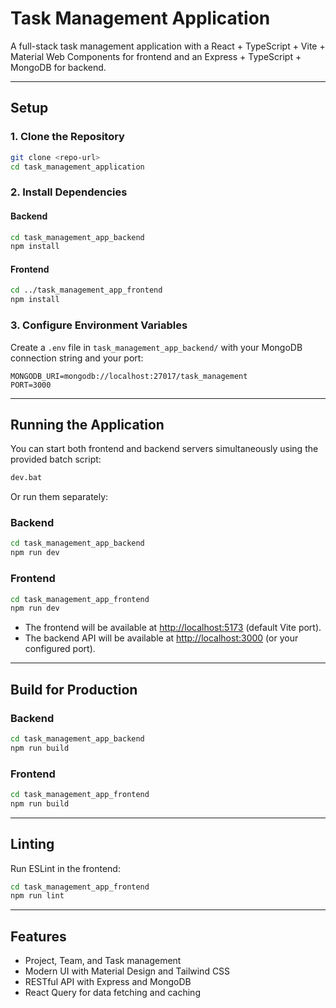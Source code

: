 # Task Management Application

A full-stack task management application with a React + TypeScript + Vite + Material Web Components for frontend and an Express + TypeScript + MongoDB for backend.

---

## Setup

### 1. Clone the Repository

```sh
git clone <repo-url>
cd task_management_application
```

### 2. Install Dependencies

#### Backend

```sh
cd task_management_app_backend
npm install
```

#### Frontend

```sh
cd ../task_management_app_frontend
npm install
```

### 3. Configure Environment Variables

Create a `.env` file in `task_management_app_backend/` with your MongoDB connection string and your port:

```
MONGODB_URI=mongodb://localhost:27017/task_management
PORT=3000
```

---

## Running the Application

You can start both frontend and backend servers simultaneously using the provided batch script:

```sh
dev.bat
```

Or run them separately:

### Backend

```sh
cd task_management_app_backend
npm run dev
```

### Frontend

```sh
cd task_management_app_frontend
npm run dev
```

- The frontend will be available at [http://localhost:5173](http://localhost:5173) (default Vite port).
- The backend API will be available at [http://localhost:3000](http://localhost:5000) (or your configured port).

---

## Build for Production

### Backend

```sh
cd task_management_app_backend
npm run build
```

### Frontend

```sh
cd task_management_app_frontend
npm run build
```

---

## Linting

Run ESLint in the frontend:

```sh
cd task_management_app_frontend
npm run lint
```

---

## Features

- Project, Team, and Task management
- Modern UI with Material Design and Tailwind CSS
- RESTful API with Express and MongoDB
- React Query for data fetching and caching
